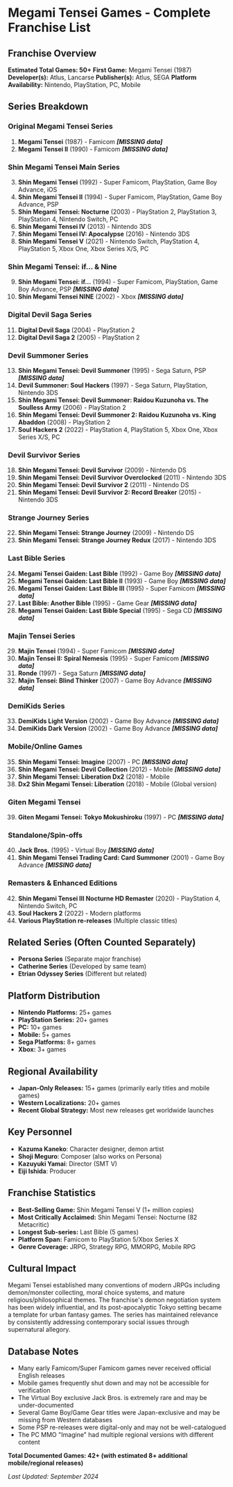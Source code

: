 # Megami Tensei Games - Complete Franchise List

## Franchise Overview
**Estimated Total Games: 50+**
**First Game:** Megami Tensei (1987)
**Developer(s):** Atlus, Lancarse
**Publisher(s):** Atlus, SEGA
**Platform Availability:** Nintendo, PlayStation, PC, Mobile

## Series Breakdown

### Original Megami Tensei Series
1. **Megami Tensei** (1987) - Famicom ***[MISSING data]***
2. **Megami Tensei II** (1990) - Famicom ***[MISSING data]***

### Shin Megami Tensei Main Series
3. **Shin Megami Tensei** (1992) - Super Famicom, PlayStation, Game Boy Advance, iOS
4. **Shin Megami Tensei II** (1994) - Super Famicom, PlayStation, Game Boy Advance, PSP
5. **Shin Megami Tensei: Nocturne** (2003) - PlayStation 2, PlayStation 3, PlayStation 4, Nintendo Switch, PC
6. **Shin Megami Tensei IV** (2013) - Nintendo 3DS
7. **Shin Megami Tensei IV: Apocalypse** (2016) - Nintendo 3DS
8. **Shin Megami Tensei V** (2021) - Nintendo Switch, PlayStation 4, PlayStation 5, Xbox One, Xbox Series X/S, PC

### Shin Megami Tensei: if... & Nine
9. **Shin Megami Tensei: if...** (1994) - Super Famicom, PlayStation, Game Boy Advance, PSP ***[MISSING data]***
10. **Shin Megami Tensei NINE** (2002) - Xbox ***[MISSING data]***

### Digital Devil Saga Series
11. **Digital Devil Saga** (2004) - PlayStation 2
12. **Digital Devil Saga 2** (2005) - PlayStation 2

### Devil Summoner Series
13. **Shin Megami Tensei: Devil Summoner** (1995) - Sega Saturn, PSP ***[MISSING data]***
14. **Devil Summoner: Soul Hackers** (1997) - Sega Saturn, PlayStation, Nintendo 3DS
15. **Shin Megami Tensei: Devil Summoner: Raidou Kuzunoha vs. The Soulless Army** (2006) - PlayStation 2
16. **Shin Megami Tensei: Devil Summoner 2: Raidou Kuzunoha vs. King Abaddon** (2008) - PlayStation 2
17. **Soul Hackers 2** (2022) - PlayStation 4, PlayStation 5, Xbox One, Xbox Series X/S, PC

### Devil Survivor Series
18. **Shin Megami Tensei: Devil Survivor** (2009) - Nintendo DS
19. **Shin Megami Tensei: Devil Survivor Overclocked** (2011) - Nintendo 3DS
20. **Shin Megami Tensei: Devil Survivor 2** (2011) - Nintendo DS
21. **Shin Megami Tensei: Devil Survivor 2: Record Breaker** (2015) - Nintendo 3DS

### Strange Journey Series
22. **Shin Megami Tensei: Strange Journey** (2009) - Nintendo DS
23. **Shin Megami Tensei: Strange Journey Redux** (2017) - Nintendo 3DS

### Last Bible Series
24. **Megami Tensei Gaiden: Last Bible** (1992) - Game Boy ***[MISSING data]***
25. **Megami Tensei Gaiden: Last Bible II** (1993) - Game Boy ***[MISSING data]***
26. **Megami Tensei Gaiden: Last Bible III** (1995) - Super Famicom ***[MISSING data]***
27. **Last Bible: Another Bible** (1995) - Game Gear ***[MISSING data]***
28. **Megami Tensei Gaiden: Last Bible Special** (1995) - Sega CD ***[MISSING data]***

### Majin Tensei Series
29. **Majin Tensei** (1994) - Super Famicom ***[MISSING data]***
30. **Majin Tensei II: Spiral Nemesis** (1995) - Super Famicom ***[MISSING data]***
31. **Ronde** (1997) - Sega Saturn ***[MISSING data]***
32. **Majin Tensei: Blind Thinker** (2007) - Game Boy Advance ***[MISSING data]***

### DemiKids Series
33. **DemiKids Light Version** (2002) - Game Boy Advance ***[MISSING data]***
34. **DemiKids Dark Version** (2002) - Game Boy Advance ***[MISSING data]***

### Mobile/Online Games
35. **Shin Megami Tensei: Imagine** (2007) - PC ***[MISSING data]***
36. **Shin Megami Tensei: Devil Collection** (2012) - Mobile ***[MISSING data]***
37. **Shin Megami Tensei: Liberation Dx2** (2018) - Mobile
38. **Dx2 Shin Megami Tensei: Liberation** (2018) - Mobile (Global version)

### Giten Megami Tensei
39. **Giten Megami Tensei: Tokyo Mokushiroku** (1997) - PC ***[MISSING data]***

### Standalone/Spin-offs
40. **Jack Bros.** (1995) - Virtual Boy ***[MISSING data]***
41. **Shin Megami Tensei Trading Card: Card Summoner** (2001) - Game Boy Advance ***[MISSING data]***

### Remasters & Enhanced Editions
42. **Shin Megami Tensei III Nocturne HD Remaster** (2020) - PlayStation 4, Nintendo Switch, PC
43. **Soul Hackers 2** (2022) - Modern platforms
44. **Various PlayStation re-releases** (Multiple classic titles)

## Related Series (Often Counted Separately)
- **Persona Series** (Separate major franchise)
- **Catherine Series** (Developed by same team)
- **Etrian Odyssey Series** (Different but related)

## Platform Distribution
- **Nintendo Platforms:** 25+ games
- **PlayStation Series:** 20+ games
- **PC:** 10+ games
- **Mobile:** 5+ games
- **Sega Platforms:** 8+ games
- **Xbox:** 3+ games

## Regional Availability
- **Japan-Only Releases:** 15+ games (primarily early titles and mobile games)
- **Western Localizations:** 20+ games
- **Recent Global Strategy:** Most new releases get worldwide launches

## Key Personnel
- **Kazuma Kaneko**: Character designer, demon artist
- **Shoji Meguro**: Composer (also works on Persona)
- **Kazuyuki Yamai**: Director (SMT V)
- **Eiji Ishida**: Producer

## Franchise Statistics
- **Best-Selling Game:** Shin Megami Tensei V (1+ million copies)
- **Most Critically Acclaimed:** Shin Megami Tensei: Nocturne (82 Metacritic)
- **Longest Sub-series:** Last Bible (5 games)
- **Platform Span:** Famicom to PlayStation 5/Xbox Series X
- **Genre Coverage:** JRPG, Strategy RPG, MMORPG, Mobile RPG

## Cultural Impact
Megami Tensei established many conventions of modern JRPGs including demon/monster collecting, moral choice systems, and mature religious/philosophical themes. The franchise's demon negotiation system has been widely influential, and its post-apocalyptic Tokyo setting became a template for urban fantasy games. The series has maintained relevance by consistently addressing contemporary social issues through supernatural allegory.

## Database Notes
- Many early Famicom/Super Famicom games never received official English releases
- Mobile games frequently shut down and may not be accessible for verification
- The Virtual Boy exclusive Jack Bros. is extremely rare and may be under-documented
- Several Game Boy/Game Gear titles were Japan-exclusive and may be missing from Western databases
- Some PSP re-releases were digital-only and may not be well-catalogued
- The PC MMO "Imagine" had multiple regional versions with different content

**Total Documented Games: 42+ (with estimated 8+ additional mobile/regional releases)**

*Last Updated: September 2024*